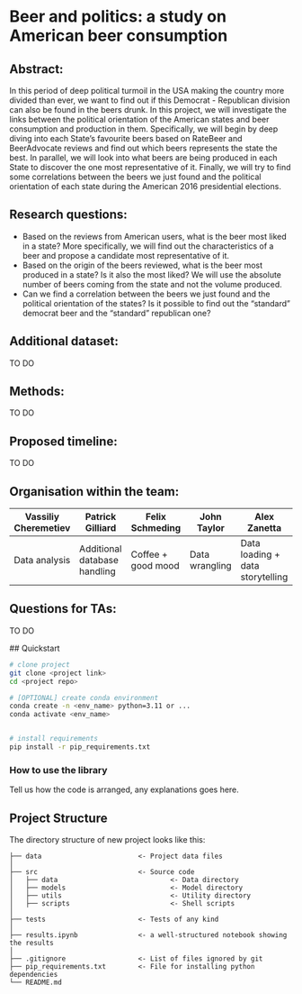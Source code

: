 
# Beer and politics: a study on American beer consumption
## Abstract: 
In this period of deep political turmoil in the USA making the country more divided than ever, we want to find out if this Democrat - Republican division can also be found in the beers drunk. In this project, we will investigate the links between the political orientation of the American states and beer consumption and production in them.
Specifically, we will begin by deep diving into each State’s favourite beers based on RateBeer and BeerAdvocate reviews and find out which beers represents the state the best. In parallel, we will look into what beers are being produced in each State to discover the one most representative of it.
Finally, we will try to find some correlations between the beers we just found and the political orientation of each state during the American 2016 presidential elections.
## Research questions:
-	Based on the reviews from American users, what is the beer most liked in a state? More specifically, we will find out the characteristics of a beer and propose a candidate most representative of it.
-	Based on the origin of the beers reviewed, what is the beer most produced in a state? Is it also the most liked? We will use the absolute number of beers coming from the state and not the volume produced.
-	Can we find a correlation between the beers we just found and the political orientation of the states? Is it possible to find out the “standard” democrat beer and the “standard” republican one?
## Additional dataset:
TO DO
## Methods:
TO DO
## Proposed timeline:
TO DO
## Organisation within the team:
| Vassiliy Cheremetiev | Patrick Gilliard             | Felix Schmeding    | John Taylor    | Alex Zanetta                     |
|----------------------|------------------------------|--------------------|----------------|----------------------------------|
| Data analysis        | Additional database handling | Coffee + good mood | Data wrangling | Data loading + data storytelling |
## Questions for TAs:
TO DO

## Quickstart

```bash
# clone project
git clone <project link>
cd <project repo>

# [OPTIONAL] create conda environment
conda create -n <env_name> python=3.11 or ...
conda activate <env_name>


# install requirements
pip install -r pip_requirements.txt
```



### How to use the library
Tell us how the code is arranged, any explanations goes here.



## Project Structure

The directory structure of new project looks like this:

```
├── data                        <- Project data files
│
├── src                         <- Source code
│   ├── data                            <- Data directory
│   ├── models                          <- Model directory
│   ├── utils                           <- Utility directory
│   ├── scripts                         <- Shell scripts
│
├── tests                       <- Tests of any kind
│
├── results.ipynb               <- a well-structured notebook showing the results
│
├── .gitignore                  <- List of files ignored by git
├── pip_requirements.txt        <- File for installing python dependencies
└── README.md
```


